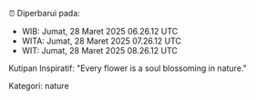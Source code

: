 ⏰ Diperbarui pada:
- WIB: Jumat, 28 Maret 2025 06.26.12 UTC
- WITA: Jumat, 28 Maret 2025 07.26.12 UTC
- WIT: Jumat, 28 Maret 2025 08.26.12 UTC

Kutipan Inspiratif:
"Every flower is a soul blossoming in nature."


Kategori: nature

